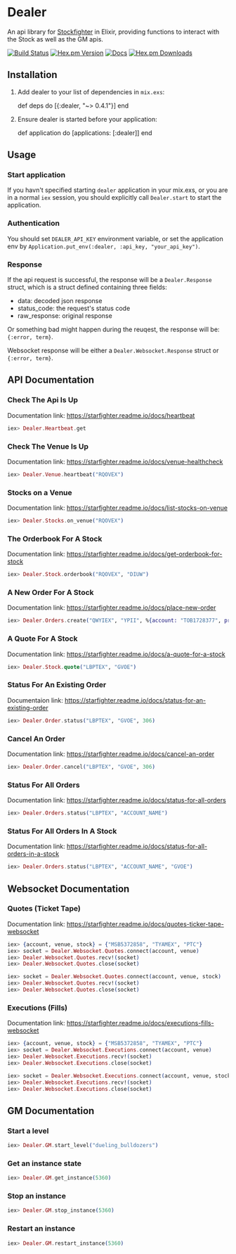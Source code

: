 # Dealer

An api library for [Stockfighter](https://www.stockfighter.io/) in Elixir, providing functions to interact with the Stock as well as the GM apis.

[![Build Status](https://img.shields.io/travis/larrylv/dealer.svg)](https://travis-ci.org/larrylv/dealer)
[![Hex.pm Version](https://img.shields.io/hexpm/v/dealer.svg?style=flat-square)](https://hex.pm/packages/dealer)
[![Docs](https://inch-ci.org/github/larrylv/dealer.svg?branch=master&style=flat-square)](https://inch-ci.org/github/larrylv/dealer)
[![Hex.pm Downloads](https://img.shields.io/hexpm/dt/dealer.svg?style=flat-square)](https://hex.pm/packages/dealer)

## Installation

  1. Add dealer to your list of dependencies in `mix.exs`:

        def deps do
          [{:dealer, "~> 0.4.1"}]
        end

  2. Ensure dealer is started before your application:

        def application do
          [applications: [:dealer]]
        end

## Usage

### Start application

If you havn't specified starting `dealer` application in your mix.exs, or you are in a normal `iex` session, you should explicitly call `Dealer.start` to start the application.

### Authentication

You should set `DEALER_API_KEY` environment variable, or set the application env by `Application.put_env(:dealer, :api_key, "your_api_key")`.

### Response

If the api request is successful, the response will be a `Dealer.Response` struct, which is a struct defined containing three fields:

* data: decoded json response
* status_code: the request's status code
* raw_response: original response

Or something bad might happen during the reuqest, the response will be: `{:error, term}`.

Websocket response will be either a `Dealer.Websocket.Response` struct or `{:error, term}`.

## API Documentation

### Check The Api Is Up

Documentation link: https://starfighter.readme.io/docs/heartbeat

``` elixir
iex> Dealer.Heartbeat.get
```

### Check The Venue Is Up

Documentation link: https://starfighter.readme.io/docs/venue-healthcheck

``` elixir
iex> Dealer.Venue.heartbeat("RQOVEX")
```

### Stocks on a Venue

Documentation link: https://starfighter.readme.io/docs/list-stocks-on-venue

``` elixir
iex> Dealer.Stocks.on_venue("RQOVEX")
```

### The Orderbook For A Stock

Documentation link: https://starfighter.readme.io/docs/get-orderbook-for-stock

``` elixir
iex> Dealer.Stock.orderbook("RQOVEX", "DIUW")
```

### A New Order For A Stock

Documentation link: https://starfighter.readme.io/docs/place-new-order

``` elixir
iex> Dealer.Orders.create("QWYIEX", "YPII", %{account: "TOB1728377", price: 33, qty: 100, direction: "buy", orderType: "limit"})
```

### A Quote For A Stock

Documentation link: https://starfighter.readme.io/docs/a-quote-for-a-stock

``` elixir
iex> Dealer.Stock.quote("LBPTEX", "GVOE")
```

### Status For An Existing Order

Documentaion link: https://starfighter.readme.io/docs/status-for-an-existing-order

``` elixir
iex> Dealer.Order.status("LBPTEX", "GVOE", 306)
```

### Cancel An Order

Documentation link: https://starfighter.readme.io/docs/cancel-an-order

``` elixir
iex> Dealer.Order.cancel("LBPTEX", "GVOE", 306)

```

### Status For All Orders

Documentation link: https://starfighter.readme.io/docs/status-for-all-orders

``` elixir
iex> Dealer.Orders.status("LBPTEX", "ACCOUNT_NAME")
```

### Status For All Orders In A Stock

Documentation link: https://starfighter.readme.io/docs/status-for-all-orders-in-a-stock

``` elixir
iex> Dealer.Orders.status("LBPTEX", "ACCOUNT_NAME", "GVOE")
```

## Websocket Documentation

### Quotes (Ticket Tape)

Documentation link: https://starfighter.readme.io/docs/quotes-ticker-tape-websocket

``` elixir
iex> {account, venue, stock} = {"MSB5372858", "TYAMEX", "PTC"}
iex> socket = Dealer.Websocket.Quotes.connect(account, venue)
iex> Dealer.Websocket.Quotes.recv!(socket)
iex> Dealer.Websocket.Quotes.close(socket)

iex> socket = Dealer.Websocket.Quotes.connect(account, venue, stock)
iex> Dealer.Websocket.Quotes.recv!(socket)
iex> Dealer.Websocket.Quotes.close(socket)
```

### Executions (Fills)

Documentation link: https://starfighter.readme.io/docs/executions-fills-websocket

``` elixir
iex> {account, venue, stock} = {"MSB5372858", "TYAMEX", "PTC"}
iex> socket = Dealer.Websocket.Executions.connect(account, venue)
iex> Dealer.Websocket.Executions.recv!(socket)
iex> Dealer.Websocket.Executions.close(socket)

iex> socket = Dealer.Websocket.Executions.connect(account, venue, stock)
iex> Dealer.Websocket.Executions.recv!(socket)
iex> Dealer.Websocket.Executions.close(socket)
```

## GM Documentation

### Start a level

``` elixir
iex> Dealer.GM.start_level("dueling_bulldozers")
```

### Get an instance state

``` elixir
iex> Dealer.GM.get_instance(5360)
```

### Stop an instance

``` elixir
iex> Dealer.GM.stop_instance(5360)
```

### Restart an instance

``` elixir
iex> Dealer.GM.restart_instance(5360)
```

